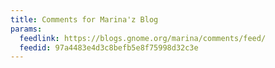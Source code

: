 ```yaml
---
title: Comments for Marina'z Blog
params:
  feedlink: https://blogs.gnome.org/marina/comments/feed/
  feedid: 97a4483e4d3c8befb5e8f75998d32c3e
---
```

